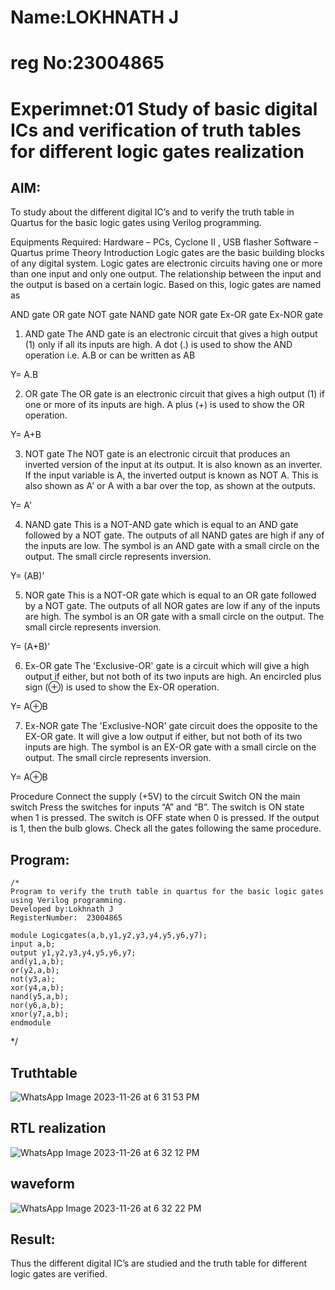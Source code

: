 # Name:LOKHNATH J
# reg No:23004865

# Experimnet:01 Study of basic digital ICs and verification of truth tables for different logic gates realization
 ## AIM:
To study about the different digital IC’s and to verify the truth table in Quartus for the basic logic gates using Verilog programming.

Equipments Required:
Hardware – PCs, Cyclone II , USB flasher
Software – Quartus prime
Theory
Introduction
Logic gates are the basic building blocks of any digital system. Logic gates are electronic circuits having one or more than one input and only one output. The relationship between the input and the output is based on a certain logic. Based on this, logic gates are named as

AND gate
OR gate
NOT gate
NAND gate
NOR gate
Ex-OR gate
Ex-NOR gate
1) AND gate
The AND gate is an electronic circuit that gives a high output (1) only if all its inputs are high. A dot (.) is used to show the AND operation i.e. A.B or can be written as AB

Y= A.B

2) OR gate
The OR gate is an electronic circuit that gives a high output (1) if one or more of its inputs are high. A plus (+) is used to show the OR operation.

Y= A+B

3) NOT gate
The NOT gate is an electronic circuit that produces an inverted version of the input at its output. It is also known as an inverter. If the input variable is A, the inverted output is known as NOT A. This is also shown as A' or A with a bar over the top, as shown at the outputs.

Y= A'

4) NAND gate
This is a NOT-AND gate which is equal to an AND gate followed by a NOT gate. The outputs of all NAND gates are high if any of the inputs are low. The symbol is an AND gate with a small circle on the output. The small circle represents inversion.

Y= (AB)’

5) NOR gate
This is a NOT-OR gate which is equal to an OR gate followed by a NOT gate. The outputs of all NOR gates are low if any of the inputs are high. The symbol is an OR gate with a small circle on the output. The small circle represents inversion.

Y= (A+B)’

6) Ex-OR gate
The 'Exclusive-OR' gate is a circuit which will give a high output if either, but not both of its two inputs are high. An encircled plus sign (⊕) is used to show the Ex-OR operation.

Y= A⊕B

7) Ex-NOR gate
The 'Exclusive-NOR' gate circuit does the opposite to the EX-OR gate. It will give a low output if either, but not both of its two inputs are high. The symbol is an EX-OR gate with a small circle on the output. The small circle represents inversion.

Y= A⊕B

Procedure
Connect the supply (+5V) to the circuit
Switch ON the main switch
Press the switches for inputs “A” and “B”. The switch is ON state when 1 is pressed. The switch is OFF state when 0 is pressed.
If the output is 1, then the bulb glows.
Check all the gates following the same procedure.
## Program:
```
/*
Program to verify the truth table in quartus for the basic logic gates using Verilog programming.
Developed by:Lokhnath J 
RegisterNumber:  23004865

module Logicgates(a,b,y1,y2,y3,y4,y5,y6,y7);
input a,b;
output y1,y2,y3,y4,y5,y6,y7;
and(y1,a,b);
or(y2,a,b);
not(y3,a);
xor(y4,a,b);
nand(y5,a,b);
nor(y6,a,b);
xnor(y7,a,b);
endmodule
```
*/

## Truthtable
![WhatsApp Image 2023-11-26 at 6 31 53 PM](https://github.com/Lokhnath10/Study-of-basic-digital-IC-s-and-verification-of-truth-tables-for-different-logic-gates-realization-/assets/138969918/e2ee99a8-0962-4cc4-8ff8-1515fe18f68e)

## RTL realization
![WhatsApp Image 2023-11-26 at 6 32 12 PM](https://github.com/Lokhnath10/Study-of-basic-digital-IC-s-and-verification-of-truth-tables-for-different-logic-gates-realization-/assets/138969918/93ae52e6-2847-4621-8c30-014b79564e4f)
## waveform
![WhatsApp Image 2023-11-26 at 6 32 22 PM](https://github.com/Lokhnath10/Study-of-basic-digital-IC-s-and-verification-of-truth-tables-for-different-logic-gates-realization-/assets/138969918/7341a319-5549-4358-866c-d579dbcd026c)


## Result:
Thus the different digital IC’s are studied and the truth table for different logic gates are verified.
